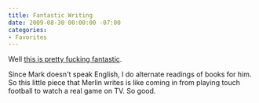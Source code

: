 ```yaml
---
title: Fantastic Writing
date: 2009-08-30 00:00:00 -07:00
categories:
- Favorites
---
```


<p>Well <a href="http://www.kungfugrippe.com/post/175499806/deposition">this is pretty fucking fantastic</a>.</p>

<p>Since Mark doesn't speak English, I do alternate readings of books for him. So this little piece that Merlin writes is like  coming in from playing touch football to watch a real game on TV. So good.</p>
